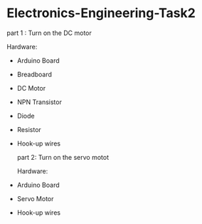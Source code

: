 # Electronics-Engineering-Task2
part 1 :
Turn on the DC motor 

Hardware:
- Arduino Board
- Breadboard
- DC Motor
- NPN Transistor
- Diode
- Resistor
- Hook-up wires

  part 2:
  Turn on the servo motot

  Hardware:
- Arduino Board
- Servo Motor
- Hook-up wires
